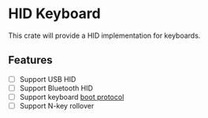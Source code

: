 # HID Keyboard

This crate will provide a HID implementation for keyboards.

## Features
* [ ] Support USB HID
* [ ] Support Bluetooth HID
* [ ] Support keyboard [boot protocol](https://www.devever.net/~hl/usbnkro)
* [ ] Support N-key rollover
